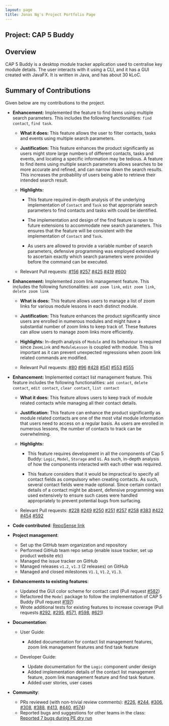 ```yaml
---
layout: page
title: Jonas Ng's Project Portfolio Page
---
```


## Project: CAP 5 Buddy

## Overview

CAP 5 Buddy is a desktop module tracker application used to centralise key module details. The user interacts with it using a CLI, and it has a GUI created with JavaFX. It is written in Java, and has about 30 kLoC.

## Summary of Contributions

Given below are my contributions to the project.

* **Enhancement:** Implemented the feature to find items using multiple search parameters. 
                   This includes the following functionalities: `find contact`, `find task`.

  * **What it does:** This feature allows the user to filter contacts, tasks and events using multiple search parameters. 
  
  * **Justification:** This feature enhances the product significantly as users might store large numbers of different contacts, tasks and events, and locating a specific 
                   information may be tedious. A feature to find items using multiple search parameters allows searches to be more accurate and refined, 
                   and can narrow down the search results. This increases the probability of users being able to retrieve their intended search result.
  
  * **Highlights:** 
  
    * This feature required in-depth analysis of the underlying implementation of `Contact` and `Task` so that appropriate 
      search parameters to find contacts and tasks with could be identified.
    
    * The implementation and design of the find feature is open to future extensions to accommodate new search parameters.
      This ensures that the feature will be consistent with the implementation of `Contact` and `Task`.
      
    * As users are allowed to provide a variable number of search parameters, defensive programming was employed extensively
      to ascertain exactly which search parameters were provided before the command can be executed.
    
  * Relevant Pull requests: [\#156](https://github.com/AY2021S1-CS2103T-F12-3/tp/pull/156)
                            [\#257](https://github.com/AY2021S1-CS2103T-F12-3/tp/pull/257)
                            [\#425](https://github.com/AY2021S1-CS2103T-F12-3/tp/pull/425)
                            [\#419](https://github.com/AY2021S1-CS2103T-F12-3/tp/pull/419)
                            [\#600](https://github.com/AY2021S1-CS2103T-F12-3/tp/pull/600)

* **Enhancement:** Implemented zoom link management feature. This includes the following functionalities: `add zoom link`, `edit zoom link`, `delete zoom link`

  * **What is does:** This feature allows users to manage a list of zoom links for various module lessons in each distinct module.           
  
  * **Justification:** This feature enhances the product significantly since users are enrolled in numerous modules 
                   and might have a substantial number of zoom links to keep track of. These features can allow users to manage zoom links more efficiently.
  
  * **Highlights:** In-depth analysis of `Module` and its behaviour is required since `ZoomLink` and `ModuleLesson` is coupled with module.
                This is important as it can prevent unexpected regressions when zoom link related commands are modified.
 
  * Relevant Pull requests: [\#80](https://github.com/AY2021S1-CS2103T-F12-3/tp/pull/80)
                            [\#96](https://github.com/AY2021S1-CS2103T-F12-3/tp/pull/96)
                            [\#428](https://github.com/AY2021S1-CS2103T-F12-3/tp/pull/428)
                            [\#541](https://github.com/AY2021S1-CS2103T-F12-3/tp/pull/541)
                            [\#553](https://github.com/AY2021S1-CS2103T-F12-3/tp/pull/553)
                            [\#555](https://github.com/AY2021S1-CS2103T-F12-3/tp/pull/555)
  
* **Enhancement:** Implemented contact list management feature. 
                   This feature includes the following functionalities: `add contact`, `delete contact`, `edit contact`, `clear contact`, `list contact`

  * **What it does:** This feature allows users to keep track of module related contacts while managing all their contact details.
                  
  * **Justification:** This feature can enhance the product significantly as module related contacts are one of the most vital module information
                   that users need to access on a regular basis. As users are enrolled in numerous lessons, the number of contacts to track can be overwhelming. 
                   
  * **Highlights:**
    
    * This feature requires development in all the components of Cap 5 Buddy: `Logic`, `Model`, `Storage` and `Ui`. As such,
      in-depth analysis of how the components interacted with each other was required.
      
    * This feature considers that it would be impractical to specify all contact fields as compulsory when creating contacts. As such, several contact fields were made optional.
      Since certain contact details of a contact might be absent, defensive programming was used extensively to ensure such cases were handled appropriately 
      to prevent potential bugs from surfacing.
      
  * Relevant Pull requests: [\#228](https://github.com/AY2021S1-CS2103T-F12-3/tp/pull/228)
                            [\#249](https://github.com/AY2021S1-CS2103T-F12-3/tp/pull/249)
                            [\#250](https://github.com/AY2021S1-CS2103T-F12-3/tp/pull/250)
                            [\#251](https://github.com/AY2021S1-CS2103T-F12-3/tp/pull/251)
                            [\#257](https://github.com/AY2021S1-CS2103T-F12-3/tp/pull/257)
                            [\#258](https://github.com/AY2021S1-CS2103T-F12-3/tp/pull/258)
                            [\#383](https://github.com/AY2021S1-CS2103T-F12-3/tp/pull/383)
                            [\#422](https://github.com/AY2021S1-CS2103T-F12-3/tp/pull/422)
                            [\#454](https://github.com/AY2021S1-CS2103T-F12-3/tp/pull/454) 
                            [\#592](https://github.com/AY2021S1-CS2103T-F12-3/tp/pull/592)


* **Code contributed**: [RepoSense link](https://nus-cs2103-ay2021s1.github.io/tp-dashboard/#breakdown=true&search=jonasngs)

* **Project management**:
  * Set up the GitHub team organization and repository
  * Performed GitHub team repo setup (enable issue tracker, set up product website etc) 
  * Managed the issue tracker on GitHub
  * Managed releases `v1.2`, `v1.3` (2 releases) on GitHub
  * Managed and closed milestones `V1.1`, `V1.2`, `V1.3`. 

* **Enhancements to existing features**:
  * Updated the GUI color scheme for contact card (Pull request [\#582](https://github.com/AY2021S1-CS2103T-F12-3/tp/pull/582))
  * Refactored the `Model` package to follow the implementation of CAP 5 Buddy (Pull request [\#197](https://github.com/AY2021S1-CS2103T-F12-3/tp/pull/197))
  * Wrote additional tests for existing features to increase coverage 
    (Pull requests [\#292](https://github.com/AY2021S1-CS2103T-F12-3/tp/pull/292), 
                   [\#295](https://github.com/AY2021S1-CS2103T-F12-3/tp/pull/295),
                   [\#571](https://github.com/AY2021S1-CS2103T-F12-3/tp/pull/571),
                   [\#598](https://github.com/AY2021S1-CS2103T-F12-3/tp/pull/598),
                   [\#621](https://github.com/AY2021S1-CS2103T-F12-3/tp/pull/621))

* **Documentation**:

  * User Guide:
    * Added documentation for contact list management features, zoom link management features and find task feature

  * Developer Guide:
    * Update documentation for the `Logic` component under design 
    * Added implementation details of the contact list management feature, zoom link management feature and find task feature.
    * Added user stories, user cases

* **Community**:
  * PRs reviewed (with non-trivial review comments): [\#226](https://github.com/AY2021S1-CS2103T-F12-3/tp/pull/226), 
                                                     [\#244](https://github.com/AY2021S1-CS2103T-F12-3/tp/pull/244), 
                                                     [\#306](https://github.com/AY2021S1-CS2103T-F12-3/tp/pull/306), 
                                                     [\#308](https://github.com/AY2021S1-CS2103T-F12-3/tp/pull/308),
                                                     [\#388](https://github.com/AY2021S1-CS2103T-F12-3/tp/pull/388),
                                                     [\#413](https://github.com/AY2021S1-CS2103T-F12-3/tp/pull/413),
                                                     [\#440](https://github.com/AY2021S1-CS2103T-F12-3/tp/pull/440),
                                                     [\#574](https://github.com/AY2021S1-CS2103T-F12-3/tp/pull/574))
  * Reported bugs and suggestions for other teams in the class: [Reported 7 bugs during PE dry run](https://github.com/jonasngs/ped/issues)
